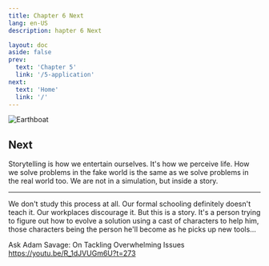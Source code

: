 ```yaml
---
title: Chapter 6 Next
lang: en-US
description: hapter 6 Next

layout: doc
aside: false
prev:
  text: 'Chapter 5'
  link: '/5-application'
next:
  text: 'Home'
  link: '/'
---
```


![Earthboat](/assets/img/earthrise-10.png)

## Next

Storytelling is how we entertain ourselves. It's how we perceive life. How we solve problems in the fake world is the same as we solve problems in the real world too. We are not in a simulation, but inside a story.


---

We don't study this process at all. Our formal schooling definitely doesn't teach it. Our workplaces discourage it. But this is a story. It's a person trying to figure out how to evolve a solution using a cast of characters to help him, those characters being the person he'll become as he picks up new tools...

Ask Adam Savage: On Tackling Overwhelming Issues
https://youtu.be/R_1dJVUGm6U?t=273